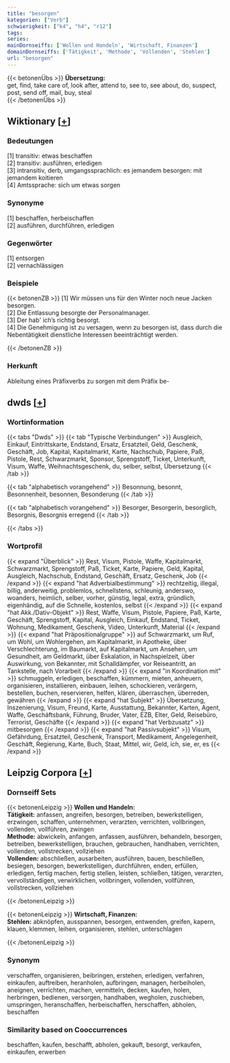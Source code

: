 ```yaml
---
title: "besorgen"
kategorien: ["Verb"]
schwierigkeit: ["k4", "h4", "r12"]
tags:
series:
mainDornseiffs: ['Wollen und Handeln', 'Wirtschaft, Finanzen']
domainDornseiffs: ['Tätigkeit', 'Methode', 'Vollenden', 'Stehlen']
url: "besorgen"
---
```


{{< betonenÜbs >}}
**Übersetzung:**  
get, find, take care of, look after, attend to, see to, see about, do, suspect, post, send off, mail, buy, steal  
{{< /betonenÜbs >}}

## Wiktionary [[+](https://de.wiktionary.org/wiki/besorgen)]

### Bedeutungen
[1] transitiv: etwas beschaffen  
[2] transitiv: ausführen, erledigen  
[3] intransitiv, derb, umgangssprachlich: es jemandem besorgen: mit jemandem koitieren  
[4] Amtssprache: sich um etwas sorgen  

### Synonyme
[1] beschaffen, herbeischaffen  
[2] ausführen, durchführen, erledigen  

### Gegenwörter
[1] entsorgen  
[2] vernachlässigen  

### Beispiele
{{< betonenZB >}}
[1] Wir müssen uns für den Winter noch neue Jacken besorgen.  
[2] Die Entlassung besorgte der Personalmanager.  
[3] Der hab' ich’s richtig besorgt.  
[4] Die Genehmigung ist zu versagen, wenn zu besorgen ist, dass durch die Nebentätigkeit dienstliche Interessen beeinträchtigt werden.  

{{< /betonenZB >}}
### Herkunft
Ableitung eines Präfixverbs zu sorgen mit dem Präfix be-  



## dwds [[+](https://www.dwds.de/wb/besorgen)]

### Wortinformation
{{< tabs "Dwds" >}}
{{< tab "Typische Verbindungen" >}}
Ausgleich, Einkauf, Eintrittskarte, Endstand, Ersatz, Ersatzteil, Geld, Geschenk, Geschäft, Job, Kapital, Kapitalmarkt, Karte, Nachschub, Papiere, Paß, Pistole, Rest, Schwarzmarkt, Sponsor, Sprengstoff, Ticket, Unterkunft, Visum, Waffe, Weihnachtsgeschenk, du, selber, selbst, Übersetzung
{{< /tab >}}

{{< tab "alphabetisch vorangehend" >}}
Besonnung, besonnt, Besonnenheit, besonnen, Besonderung
{{< /tab >}}

{{< tab "alphabetisch vorangehend" >}}
Besorger, Besorgerin, besorglich, Besorgnis, Besorgnis erregend
{{< /tab >}}

{{< /tabs >}}

### Wortprofil
{{< expand "Überblick" >}} Rest, Visum, Pistole, Waffe, Kapitalmarkt, Schwarzmarkt, Sprengstoff, Paß, Ticket, Karte, Papiere, Geld, Kapital, Ausgleich, Nachschub, Endstand, Geschäft, Ersatz, Geschenk, Job {{< /expand >}}
{{< expand "hat Adverbialbestimmung" >}} rechtzeitig, illegal, billig, anderweitig, problemlos, schnellstens, schleunig, anderswo, woanders, heimlich, selber, vorher, günstig, legal, extra, gründlich, eigenhändig, auf die Schnelle, kostenlos, selbst {{< /expand >}}
{{< expand "hat Akk./Dativ-Objekt" >}} Rest, Waffe, Visum, Pistole, Papiere, Paß, Karte, Geschäft, Sprengstoff, Kapital, Ausgleich, Einkauf, Endstand, Ticket, Wohnung, Medikament, Geschenk, Video, Unterkunft, Material {{< /expand >}}
{{< expand "hat Präpositionalgruppe" >}} auf Schwarzmarkt, um Ruf, um Wohl, um Wohlergehen, am Kapitalmarkt, in Apotheke, über Verschlechterung, im Baumarkt, auf Kapitalmarkt, um Ansehen, um Gesundheit, am Geldmarkt, über Eskalation, in Nachspielzeit, über Auswirkung, von Bekannter, mit Schalldämpfer, vor Reiseantritt, an Tankstelle, nach Vorarbeit {{< /expand >}}
{{< expand "in Koordination mit" >}} schmuggeln, erledigen, beschaffen, kümmern, mieten, anheuern, organisieren, installieren, einbauen, leihen, schockieren, verärgern, bestellen, buchen, reservieren, helfen, klären, überraschen, überreden, gewähren {{< /expand >}}
{{< expand "hat Subjekt" >}} Übersetzung, Inszenierung, Visum, Freund, Karte, Ausstattung, Bekannter, Karten, Agent, Waffe, Geschäftsbank, Führung, Bruder, Vater, EZB, Elter, Geld, Reisebüro, Terrorist, Geschäfte {{< /expand >}}
{{< expand "hat Verbzusatz" >}} mitbesorgen {{< /expand >}}
{{< expand "hat Passivsubjekt" >}} Visum, Gefährdung, Ersatzteil, Geschenk, Transport, Medikament, Angelegenheit, Geschäft, Regierung, Karte, Buch, Staat, Mittel, wir, Geld, ich, sie, er, es {{< /expand >}}

## Leipzig Corpora [[+](https://corpora.uni-leipzig.de/en/res?word=besorgen&corpusId=deu_newscrawl-public_2018)]

### Dornseiff Sets
{{< betonenLeipzig >}}
**Wollen und Handeln:**  
**Tätigkeit:** anfassen, angreifen, besorgen, betreiben, bewerkstelligen, erzwingen, schaffen, unternehmen, verarzten, verrichten, vollbringen, vollenden, vollführen, zwingen  
**Methode:** abwickeln, anfangen, anfassen, ausführen, behandeln, besorgen, betreiben, bewerkstelligen, brauchen, gebrauchen, handhaben, verrichten, vollenden, vollstrecken, vollziehen  
**Vollenden:** abschließen, ausarbeiten, ausführen, bauen, beschließen, besiegen, besorgen, bewerkstelligen, durchführen, enden, erfüllen, erledigen, fertig machen, fertig stellen, leisten, schließen, tätigen, verarzten, vervollständigen, verwirklichen, vollbringen, vollenden, vollführen, vollstrecken, vollziehen  

{{< /betonenLeipzig >}}


{{< betonenLeipzig >}}
**Wirtschaft, Finanzen:**  
**Stehlen:** abknöpfen, ausspannen, besorgen, entwenden, greifen, kapern, klauen, klemmen, leihen, organisieren, stehlen, unterschlagen  

{{< /betonenLeipzig >}}

### Synonym
verschaffen, organisieren, beibringen, erstehen, erledigen, verfahren, einkaufen, auftreiben, heranholen, aufbringen, managen, herbeiholen, aneignen, verrichten, machen, vermitteln, decken, kaufen, holen, herbringen, bedienen, versorgen, handhaben, wegholen, zuschieben, umspringen, heranschaffen, herbeischaffen, herschaffen, abholen, beschaffen


### Similarity based on Cooccurrences
beschaffen, kaufen, beschafft, abholen, gekauft, besorgt, verkaufen, einkaufen, erwerben

